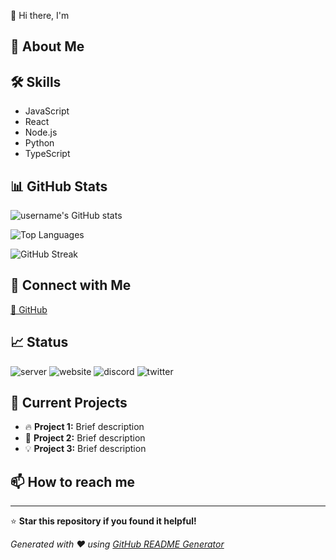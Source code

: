  👋 Hi there, I'm 



## 🚀 About Me




## 🛠️ Skills

- JavaScript
- React
- Node.js
- Python
- TypeScript

## 📊 GitHub Stats

![username's GitHub stats](https://github-readme-stats.vercel.app/api?username=username&show_icons=true&theme=dark&hide_border=true&bg_color=0d1117&text_color=ffffff&title_color=238636&icon_color=238636)

![Top Languages](https://github-readme-stats.vercel.app/api/top-langs/?username=username&layout=compact&theme=dark&hide_border=true&bg_color=0d1117&text_color=ffffff&title_color=238636)

![GitHub Streak](https://github-readme-streak-stats.herokuapp.com/?user=username&theme=dark&hide_border=true&background=0d1117&stroke=238636&ring=238636&fire=238636&currStreakNum=ffffff&currStreakLabel=ffffff&sideNums=ffffff&sideLabels=ffffff&dates=ffffff)



## 🔗 Connect with Me

[🐙 GitHub](https://github.com/username)

## 📈 Status

![server](https://img.shields.io/badge/server-online-green?style=for-the-badge) ![website](https://img.shields.io/badge/website-online-green?style=for-the-badge) ![discord](https://img.shields.io/badge/discord-online-green?style=for-the-badge) ![twitter](https://img.shields.io/badge/twitter-online-green?style=for-the-badge)

## 🎯 Current Projects

- 🔥 **Project 1:** Brief description
- 🚀 **Project 2:** Brief description
- 💡 **Project 3:** Brief description

## 📫 How to reach me




---

⭐ **Star this repository if you found it helpful!**

*Generated with ❤️ using [GitHub README Generator](https://github.com/Ryuzzii/github-readme-generator)*
